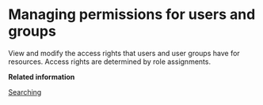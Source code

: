 # Managing permissions for users and groups

View and modify the access rights that users and user groups have for resources. Access rights are determined by role assignments.

**Related information**  


[Searching](../panel_help/h_search_admin_portlets.md)

